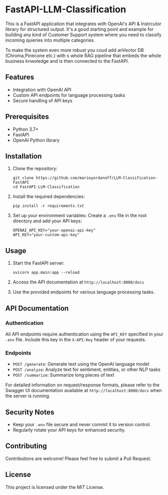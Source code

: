 # FastAPI-LLM-Classification
This is a FastAPI application that integrates with OpenAI's API & Instrcutor library for structured output. It's a good starting point and example for building any kind of Customer Support system where you need to classify incoming quieries into multiple categories. 

To make the system even more robust you coud add anVector DB (Chroma,Pinecone etc.) with s whole RAG pipeline that embeds the whole business knwoledge and is then connected to the FastAPI. 

## Features

- Integration with OpenAI API
- Custom API endpoints for language processing tasks
- Secure handling of API keys

## Prerequisites

- Python 3.7+
- FastAPI
- OpenAI Python library

## Installation

1. Clone the repository:
   ```
   git clone https://github.com/marioyordanoff/LLM-Classification-FastAPI
   cd FastAPI-LLM-Classification
   ```

2. Install the required dependencies:
   ```
   pip install -r requirements.txt
   ```

3. Set up your environment variables:
   Create a `.env` file in the root directory and add your API keys:
   ```
   OPENAI_API_KEY="your-openai-api-key"
   API_KEY="your-custom-api-key"
   ```

## Usage

1. Start the FastAPI server:
   ```
   uvicorn app.main:app --reload
   ```

2. Access the API documentation at `http://localhost:8000/docs`

3. Use the provided endpoints for various language processing tasks.

## API Documentation

### Authentication

All API endpoints require authentication using the `API_KEY` specified in your `.env` file. Include this key in the `X-API-Key` header of your requests.

### Endpoints

- `POST /generate`: Generate text using the OpenAI language model
- `POST /analyze`: Analyze text for sentiment, entities, or other NLP tasks
- `POST /summarize`: Summarize long pieces of text

For detailed information on request/response formats, please refer to the Swagger UI documentation available at `http://localhost:8000/docs` when the server is running.

## Security Notes

- Keep your `.env` file secure and never commit it to version control.
- Regularly rotate your API keys for enhanced security.

## Contributing

Contributions are welcome! Please feel free to submit a Pull Request.

## License

This project is licensed under the MIT License.
